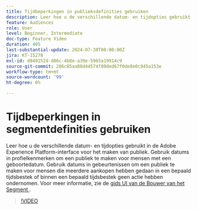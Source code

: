 ```yaml
---
title: Tijdbeperkingen in publieksdefinities gebruiken
description: Leer hoe u de verschillende datum- en tijdopties gebruikt in de Adobe Experience Platform-interface voor het maken van publiek.
feature: Audiences
role: User
level: Beginner, Intermediate
doc-type: Feature Video
duration: 405
last-substantial-update: 2024-07-30T00:00:00Z
jira: KT-15278
exl-id: d849152d-d86c-4b8e-a39e-5965a19914c9
source-git-commit: 286c85aa88d44574f00ded67f0de8e0c945a153e
workflow-type: tm+mt
source-wordcount: '99'
ht-degree: 0%

---
```


# Tijdbeperkingen in segmentdefinities gebruiken

Leer hoe u de verschillende datum- en tijdopties gebruikt in de Adobe Experience Platform-interface voor het maken van publiek. Gebruik datums in profielkenmerken om een publiek te maken voor mensen met een geboortedatum. Gebruik datums in gebeurtenissen om een publiek te maken voor mensen die meerdere aankopen hebben gedaan in een bepaald tijdsbestek of binnen een bepaald tijdsbestek geen actie hebben ondernomen. Voor meer informatie, zie de [ gids UI van de Bouwer van het Segment ](https://experienceleague.adobe.com/en/docs/experience-platform/segmentation/ui/segment-builder).

>[!VIDEO](https://video.tv.adobe.com/v/3432259/?learn=on&enablevpops)
